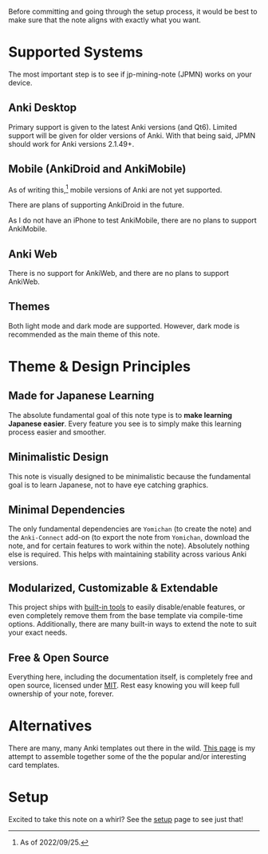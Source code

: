 
Before committing and going through the setup process,
it would be best to make sure that the note aligns with exactly what you want.


# Supported Systems
The most important step is to see if jp-mining-note (JPMN) works on your device.

## Anki Desktop
Primary support is given to the latest Anki versions (and Qt6).
Limited support will be given for older versions of Anki.
With that being said, JPMN should work for Anki versions 2.1.49+.

## Mobile (AnkiDroid and AnkiMobile)
As of writing this,[^1] mobile versions of Anki are not yet supported.

[^1]: As of 2022/09/25.

There are plans of supporting AnkiDroid in the future.

As I do not have an iPhone to test AnkiMobile,
there are no plans to support AnkiMobile.

## Anki Web
There is no support for AnkiWeb,
and there are no plans to support AnkiWeb.

## Themes
Both light mode and dark mode are supported.
However, dark mode is recommended as the main theme of this note.





# Theme & Design Principles

## Made for Japanese Learning
The absolute fundamental goal of this note type is to **make learning Japanese easier**.
Every feature you see is to simply make this learning process easier and smoother.

## Minimalistic Design
This note is visually designed to be minimalistic because the fundamental goal is to learn Japanese,
not to have eye catching graphics.

## Minimal Dependencies
The only fundamental dependencies are `Yomichan` (to create the note) and the `Anki-Connect` add-on
(to export the note from `Yomichan`, download the note, and for certain features to work within the note).
Absolutely nothing else is required.
This helps with maintaining stability across various Anki versions.

## Modularized, Customizable & Extendable
This project ships with [built-in tools](modding.md) to easily disable/enable features,
or even completely remove them from the base template via compile-time options.
Additionally, there are many built-in ways to extend the note to suit your exact needs.

## Free & Open Source
Everything here, including the documentation itself, is completely free and open source,
licensed under [MIT](https://github.com/Aquafina-water-bottle/jp-mining-note/blob/master/LICENSE).
Rest easy knowing you will keep full ownership of your note, forever.



# Alternatives
There are many, many Anki templates out there in the wild.
[This page](alternatives.md)
is my attempt to assemble together some of the the popular and/or interesting card templates.


# Setup
Excited to take this note on a whirl? See the [setup](setup.md) page to see just that!

